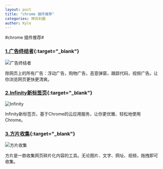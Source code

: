 ```yaml
---
layout: post
title: "chrome 插件推荐"
categories: 神兵利器
author: Kyle
---
```



#chrome 插件推荐#



### [1.广告终结者](https://chrome.google.com/webstore/detail/%E5%B9%BF%E5%91%8A%E7%BB%88%E7%BB%93%E8%80%85/fpdnjdlbdmifoocedhkighhlbchbiikl){:target="_blank"} ###
![广告终结者](http://www.adtchrome.com/images/screenshot3.png)

除网页上的所有广告：浮动广告，购物广告，恶意弹窗，跟踪代码，视频广告。让你浏览网页更快更清爽。

### [2.Infinity新标签页](https://chrome.google.com/webstore/detail/infinity-new-tab/dbfmnekepjoapopniengjbcpnbljalfg){:target="_blank"} ###

![Infinity](http://infinitynewtab.com/images/macbook.png)

Infinity新标签页，基于Chrome的云应用服务，让你更优雅、轻松地使用Chrome。

### [3.方片收集](https://chrome.google.com/webstore/detail/%E6%96%B9%E7%89%87%E6%94%B6%E9%9B%86/bicdefpoleoohkhgcbbhambpghigfeid){:target="_blank"} ###

![方片收集](https://cdn.quickwis.com/www//img/settings/help_02.png)

方片是一款收集网页碎片化内容的工具。无论图片、文字、网址、视频，拖拽即可收集。